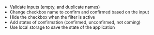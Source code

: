 - Validate inputs (empty, and duplicate names)
- Change checkbox name to confirm and confirmed based on the input
- Hide the checkbox when the filter is active
- Add states of confirmation (confirmed, unconfirmed, not coming)
- Use local storage to save the state of the application
